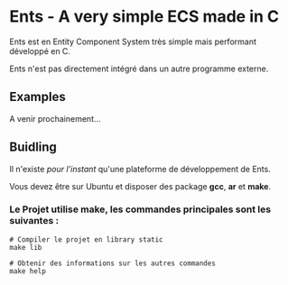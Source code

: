 # Ents - A very simple ECS made in C

Ents est en Entity Component System très simple mais performant développé en C.

Ents n'est pas directement intégré dans un autre programme externe.

## Examples

A venir prochainement...

## Buidling

Il n'existe *pour l'instant* qu'une plateforme de développement de Ents.

Vous devez être sur Ubuntu et disposer des package **gcc**, **ar** et **make**.

### Le Projet utilise make, les commandes principales sont les suivantes :

    # Compiler le projet en library static 
    make lib

    # Obtenir des informations sur les autres commandes
    make help
